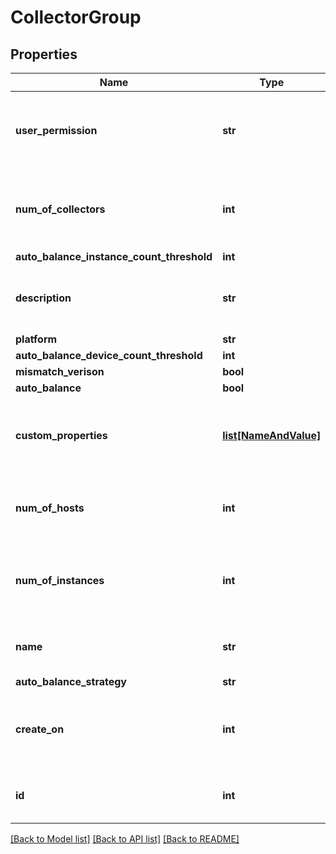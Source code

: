 # CollectorGroup

## Properties
Name | Type | Description | Notes
------------ | ------------- | ------------- | -------------
**user_permission** | **str** | The permission level of the user that made the API request | [optional] 
**num_of_collectors** | **int** | The number of Collectors that belong to the group | [optional] 
**auto_balance_instance_count_threshold** | **int** |  | [optional] 
**description** | **str** | The description of the Collector Group | [optional] 
**platform** | **str** |  | [optional] 
**auto_balance_device_count_threshold** | **int** |  | [optional] 
**mismatch_verison** | **bool** |  | [optional] 
**auto_balance** | **bool** |  | [optional] 
**custom_properties** | [**list[NameAndValue]**](NameAndValue.md) | The custom properties defined for the Collector group | [optional] 
**num_of_hosts** | **int** | The number of hosts that belong to the group | [optional] 
**num_of_instances** | **int** | The number of instances that belong to the group | [optional] 
**name** | **str** | The name of the Collector Group | 
**auto_balance_strategy** | **str** |  | [optional] 
**create_on** | **int** | The time at which the group was created, in epoch format | [optional] 
**id** | **int** | The id of the Collector Group | [optional] 

[[Back to Model list]](../README.md#documentation-for-models) [[Back to API list]](../README.md#documentation-for-api-endpoints) [[Back to README]](../README.md)


